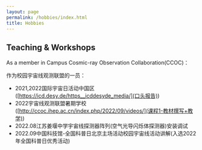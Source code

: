 ```yaml
---
layout: page
permalink: /hobbies/index.html
title: Hobbies
---
```


## Teaching & Workshops

As a member in Campus Cosmic-ray Observation Collaboration(CCOC)：

作为校园宇宙线观测联盟的一员：

- 2021,2022国际宇宙日活动中国区 ([https://icd.desy.de/https__icddesyde_media/](口头报告))
- 2022宇宙线观测联盟暑期学校 ([http://ccoc.ihep.ac.cn/index.php/2022/09/videos/](课程1-教材撰写+教学))
- 2022.08江苏姜堰中学宇宙线探测器阵列(空气光导闪烁体探测器)安装调试
- 2022.09中国科技馆-全国科普日北京主场活动校园宇宙线活动讲解(入选2022年全国科普日优秀活动)

<br>

<!-- Calendly inline widget begin -->

<div class="calendly-inline-widget" data-url="https://calendly.com/lancecai/meet-with-lance" style="min-width:320px;height:630px;"></div>
<script type="text/javascript" src="https://assets.calendly.com/assets/external/widget.js" async></script>
<!-- Calendly inline widget end -->

